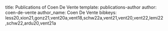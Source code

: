 title: Publications of Coen De Vente
template: publications-author
author: coen-de-vente
author_name: Coen De Vente
bibkeys: less20,xion21,gonz21,vent20a,vent18,schw22a,vent21,vent20,vent22,lemi22,schw22,ardu20,vent21a
